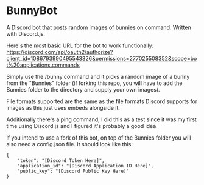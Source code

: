 # BunnyBot
A Discord bot that posts random images of bunnies on command. Written with Discord.js.

Here's the most basic URL for the bot to work functionally:
https://discord.com/api/oauth2/authorize?client_id=1086793990495543326&permissions=277025508352&scope=bot%20applications.commands

Simply use the /bunny command and it picks a random image of a bunny from the "Bunnies" folder (if forking this repo, you will have to add the Bunnies folder to the directory and supply your own images).

File formats supported are the same as the file formats Discord supports for images as this just uses embeds alongside it.

Additionally there's a ping command, I did this as a test since it was my first time using Discord.js and I figured it's probably a good idea.

If you intend to use a fork of this bot, on top of the Bunnies folder you will also need a config.json file. It should look like this:
```
{
    "token": "[Discord Token Here]",
    "application_id": "[Discord Application ID Here]",
    "public_key": "[Discord Public Key Here]"
}
```
